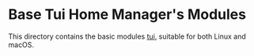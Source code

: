 # Base Tui Home Manager's Modules

This directory contains the basic modules [tui](https://www.google.com/search?q=tui+programming+abbreviation), suitable for both Linux and macOS.
